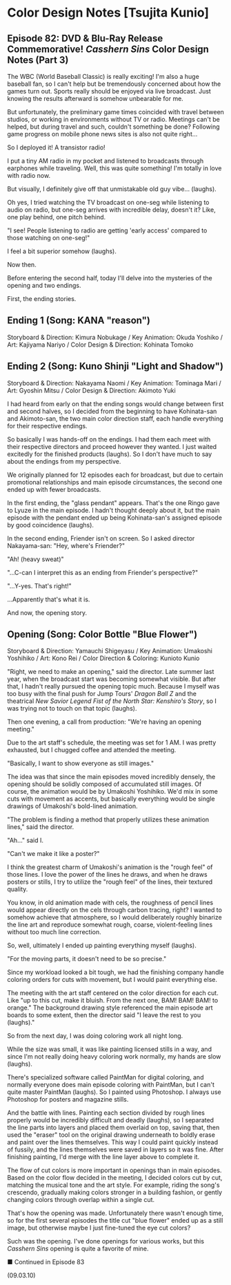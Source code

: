 # Color Design Notes [Tsujita Kunio]

## Episode 82: DVD & Blu-Ray Release Commemorative! *Casshern Sins* Color Design Notes (Part 3)

The WBC (World Baseball Classic) is really exciting! I'm also a huge baseball fan, so I can't help but be tremendously concerned about how the games turn out. Sports really should be enjoyed via live broadcast. Just knowing the results afterward is somehow unbearable for me.

But unfortunately, the preliminary game times coincided with travel between studios, or working in environments without TV or radio. Meetings can't be helped, but during travel and such, couldn't something be done? Following game progress on mobile phone news sites is also not quite right...

So I deployed it! A transistor radio!

I put a tiny AM radio in my pocket and listened to broadcasts through earphones while traveling. Well, this was quite something! I'm totally in love with radio now.

But visually, I definitely give off that unmistakable old guy vibe... (laughs).

Oh yes, I tried watching the TV broadcast on one-seg while listening to audio on radio, but one-seg arrives with incredible delay, doesn't it? Like, one play behind, one pitch behind.

"I see! People listening to radio are getting 'early access' compared to those watching on one-seg!"

I feel a bit superior somehow (laughs).

Now then.

Before entering the second half, today I'll delve into the mysteries of the opening and two endings.

First, the ending stories.

## Ending 1 (Song: KANA "reason")

Storyboard & Direction: Kimura Nobukage / Key Animation: Okuda Yoshiko / Art: Kajiyama Nariyo / Color Design & Direction: Kohinata Tomoko

## Ending 2 (Song: Kuno Shinji "Light and Shadow")

Storyboard & Direction: Nakayama Naomi / Key Animation: Tominaga Mari / Art: Gyoshin Mitsu / Color Design & Direction: Akimoto Yuki

I had heard from early on that the ending songs would change between first and second halves, so I decided from the beginning to have Kohinata-san and Akimoto-san, the two main color direction staff, each handle everything for their respective endings.

So basically I was hands-off on the endings. I had them each meet with their respective directors and proceed however they wanted. I just waited excitedly for the finished products (laughs). So I don't have much to say about the endings from my perspective.

We originally planned for 12 episodes each for broadcast, but due to certain promotional relationships and main episode circumstances, the second one ended up with fewer broadcasts.

In the first ending, the "glass pendant" appears. That's the one Ringo gave to Lyuze in the main episode. I hadn't thought deeply about it, but the main episode with the pendant ended up being Kohinata-san's assigned episode by good coincidence (laughs).

In the second ending, Friender isn't on screen. So I asked director Nakayama-san: "Hey, where's Friender?"

"Ah! (heavy sweat)"

"...C-can I interpret this as an ending from Friender's perspective?"

"...Y-yes. That's right!"

...Apparently that's what it is.

And now, the opening story.

## Opening (Song: Color Bottle "Blue Flower")

Storyboard & Direction: Yamauchi Shigeyasu / Key Animation: Umakoshi Yoshihiko / Art: Kono Rei / Color Direction & Coloring: Kunioto Kunio

"Right, we need to make an opening," said the director. Late summer last year, when the broadcast start was becoming somewhat visible. But after that, I hadn't really pursued the opening topic much. Because I myself was too busy with the final push for Jump Tours' *Dragon Ball Z* and the theatrical *New Savior Legend Fist of the North Star: Kenshiro's Story*, so I was trying not to touch on that topic (laughs).

Then one evening, a call from production: "We're having an opening meeting."

Due to the art staff's schedule, the meeting was set for 1 AM. I was pretty exhausted, but I chugged coffee and attended the meeting.

"Basically, I want to show everyone as still images."

The idea was that since the main episodes moved incredibly densely, the opening should be solidly composed of accumulated still images. Of course, the animation would be by Umakoshi Yoshihiko. We'd mix in some cuts with movement as accents, but basically everything would be single drawings of Umakoshi's bold-lined animation.

"The problem is finding a method that properly utilizes these animation lines," said the director.

"Ah..." said I.

"Can't we make it like a poster?"

I think the greatest charm of Umakoshi's animation is the "rough feel" of those lines. I love the power of the lines he draws, and when he draws posters or stills, I try to utilize the "rough feel" of the lines, their textured quality.

You know, in old animation made with cels, the roughness of pencil lines would appear directly on the cels through carbon tracing, right? I wanted to somehow achieve that atmosphere, so I would deliberately roughly binarize the line art and reproduce somewhat rough, coarse, violent-feeling lines without too much line correction.

So, well, ultimately I ended up painting everything myself (laughs).

"For the moving parts, it doesn't need to be so precise."

Since my workload looked a bit tough, we had the finishing company handle coloring orders for cuts with movement, but I would paint everything else.

The meeting with the art staff centered on the color direction for each cut. Like "up to this cut, make it bluish. From the next one, BAM! BAM! BAM! to orange." The background drawing style referenced the main episode art boards to some extent, then the director said "I leave the rest to you (laughs)."

So from the next day, I was doing coloring work all night long.

While the size was small, it was like painting licensed stills in a way, and since I'm not really doing heavy coloring work normally, my hands are slow (laughs).

There's specialized software called PaintMan for digital coloring, and normally everyone does main episode coloring with PaintMan, but I can't quite master PaintMan (laughs). So I painted using Photoshop. I always use Photoshop for posters and magazine stills.

And the battle with lines. Painting each section divided by rough lines properly would be incredibly difficult and deadly (laughs), so I separated the line parts into layers and placed them overlaid on top, saving that, then used the "eraser" tool on the original drawing underneath to boldly erase and paint over the lines themselves. This way I could paint quickly instead of fussily, and the lines themselves were saved in layers so it was fine. After finishing painting, I'd merge with the line layer above to complete it.

The flow of cut colors is more important in openings than in main episodes. Based on the color flow decided in the meeting, I decided colors cut by cut, matching the musical tone and the art style. For example, riding the song's crescendo, gradually making colors stronger in a building fashion, or gently changing colors through overlap within a single cut.

That's how the opening was made. Unfortunately there wasn't enough time, so for the first several episodes the title cut "blue flower" ended up as a still image, but otherwise maybe I just fine-tuned the eye cut colors?

Such was the opening. I've done openings for various works, but this *Casshern Sins* opening is quite a favorite of mine.

■ Continued in Episode 83

(09.03.10)